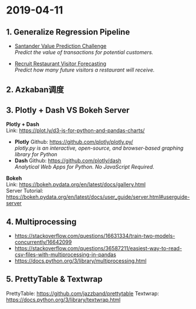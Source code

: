 # 2019-04-11
## 1. Generalize Regression Pipeline
- [Santander Value Prediction Challenge](https://www.kaggle.com/c/santander-value-prediction-challenge/leaderboard)  
_Predict the value of transactions for potential customers._  

- [Recruit Restaurant Visitor Forecasting](https://www.kaggle.com/c/recruit-restaurant-visitor-forecasting/overview)  
_Predict how many future visitors a restaurant will receive._  

## 2. Azkaban调度

## 3. Plotly + Dash VS Bokeh Server
**Plotly + Dash**  
Link: https://plot.ly/d3-js-for-python-and-pandas-charts/  

- **Plotly**
 Github: https://github.com/plotly/plotly.py/  
  _plotly.py is an interactive, open-source, and browser-based graphing library for Python_  
- **Dash** 
 Github: https://github.com/plotly/dash  
 _Analytical Web Apps for Python. No JavaScript Required._  


**Bokeh**  
Link: https://bokeh.pydata.org/en/latest/docs/gallery.html  
Server Tutorial: https://bokeh.pydata.org/en/latest/docs/user_guide/server.html#userguide-server  

## 4. Multiprocessing
- https://stackoverflow.com/questions/16631334/train-two-models-concurrently/16642099
- https://stackoverflow.com/questions/36587211/easiest-way-to-read-csv-files-with-multiprocessing-in-pandas
- https://docs.python.org/3/library/multiprocessing.html

## 5. PrettyTable & Textwrap
PrettyTable: https://github.com/jazzband/prettytable
Textwrap: https://docs.python.org/3/library/textwrap.html
